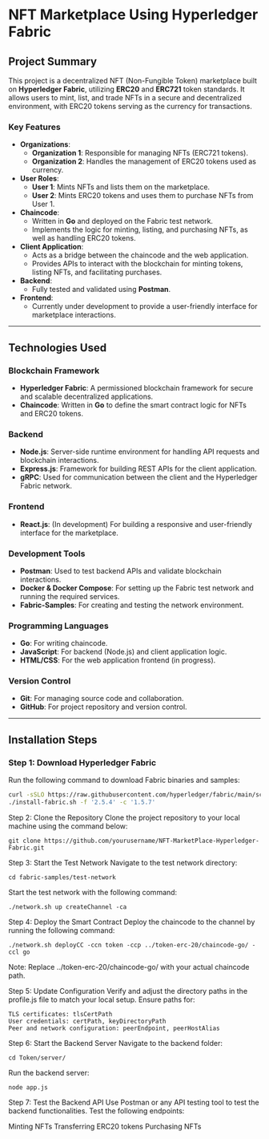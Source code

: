 # NFT Marketplace Using Hyperledger Fabric

## **Project Summary**

This project is a decentralized NFT (Non-Fungible Token) marketplace built on **Hyperledger Fabric**, utilizing **ERC20** and **ERC721** token standards. It allows users to mint, list, and trade NFTs in a secure and decentralized environment, with ERC20 tokens serving as the currency for transactions.

### **Key Features**
- **Organizations**:
  - **Organization 1**: Responsible for managing NFTs (ERC721 tokens).
  - **Organization 2**: Handles the management of ERC20 tokens used as currency.
- **User Roles**:
  - **User 1**: Mints NFTs and lists them on the marketplace.
  - **User 2**: Mints ERC20 tokens and uses them to purchase NFTs from User 1.
- **Chaincode**:
  - Written in **Go** and deployed on the Fabric test network.
  - Implements the logic for minting, listing, and purchasing NFTs, as well as handling ERC20 tokens.
- **Client Application**:
  - Acts as a bridge between the chaincode and the web application.
  - Provides APIs to interact with the blockchain for minting tokens, listing NFTs, and facilitating purchases.
- **Backend**:
  - Fully tested and validated using **Postman**.
- **Frontend**:
  - Currently under development to provide a user-friendly interface for marketplace interactions.

---

## **Technologies Used**

### **Blockchain Framework**
- **Hyperledger Fabric**: A permissioned blockchain framework for secure and scalable decentralized applications.
- **Chaincode**: Written in **Go** to define the smart contract logic for NFTs and ERC20 tokens.

### **Backend**
- **Node.js**: Server-side runtime environment for handling API requests and blockchain interactions.
- **Express.js**: Framework for building REST APIs for the client application.
- **gRPC**: Used for communication between the client and the Hyperledger Fabric network.

### **Frontend**
- **React.js**: (In development) For building a responsive and user-friendly interface for the marketplace.

### **Development Tools**
- **Postman**: Used to test backend APIs and validate blockchain interactions.
- **Docker & Docker Compose**: For setting up the Fabric test network and running the required services.
- **Fabric-Samples**: For creating and testing the network environment.

### **Programming Languages**
- **Go**: For writing chaincode.
- **JavaScript**: For backend (Node.js) and client application logic.
- **HTML/CSS**: For the web application frontend (in progress).

### **Version Control**
- **Git**: For managing source code and collaboration.
- **GitHub**: For project repository and version control.

---

## **Installation Steps**

### **Step 1: Download Hyperledger Fabric**
Run the following command to download Fabric binaries and samples:
```bash
curl -sSLO https://raw.githubusercontent.com/hyperledger/fabric/main/scripts/install-fabric.sh && chmod +x install-fabric.sh
./install-fabric.sh -f '2.5.4' -c '1.5.7'
```
Step 2: Clone the Repository
Clone the project repository to your local machine using the command below:
```
git clone https://github.com/yourusername/NFT-MarketPlace-Hyperledger-Fabric.git
```
Step 3: Start the Test Network
Navigate to the test network directory:
```
cd fabric-samples/test-network
```
Start the test network with the following command:
```
./network.sh up createChannel -ca
```
Step 4: Deploy the Smart Contract
Deploy the chaincode to the channel by running the following command:
```
./network.sh deployCC -ccn token -ccp ../token-erc-20/chaincode-go/ -ccl go
```
Note: Replace ../token-erc-20/chaincode-go/ with your actual chaincode path.

Step 5: Update Configuration
Verify and adjust the directory paths in the profile.js file to match your local setup. Ensure paths for:
```
TLS certificates: tlsCertPath
User credentials: certPath, keyDirectoryPath
Peer and network configuration: peerEndpoint, peerHostAlias
```
Step 6: Start the Backend Server
Navigate to the backend folder:
```
cd Token/server/
```
Run the backend server:
```
node app.js
```
Step 7: Test the Backend API
Use Postman or any API testing tool to test the backend functionalities. Test the following endpoints:

Minting NFTs
Transferring ERC20 tokens
Purchasing NFTs
